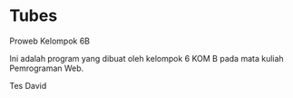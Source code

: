 # Tubes
Proweb Kelompok 6B

Ini adalah program yang dibuat oleh kelompok 6 KOM B pada mata kuliah Pemrograman Web.

Tes David
